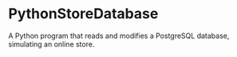 # PythonStoreDatabase
A Python program that reads and modifies a PostgreSQL database, simulating an online store.
